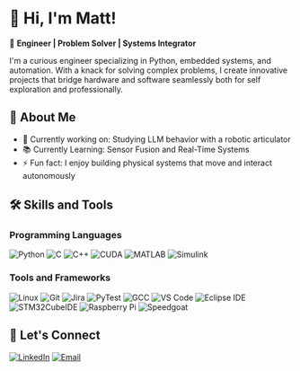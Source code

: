 # 👋 Hi, I'm Matt!

🚀 **Engineer | Problem Solver | Systems Integrator**

I'm a curious engineer specializing in Python, embedded systems, and automation. With a knack for solving complex problems, I create innovative projects that bridge hardware and software seamlessly both for self exploration and professionally.

## 🌟 About Me

- 🔭 Currently working on: Studying LLM behavior with a robotic articulator
- 📚 Currently Learning: Sensor Fusion and Real-Time Systems
- ⚡ Fun fact: I enjoy building physical systems that move and interact autonomously

## 🛠 Skills and Tools

### Programming Languages
![Python](https://img.shields.io/badge/-Python-3776AB?style=flat&logo=python&logoColor=white)
![C](https://img.shields.io/badge/-C-A8B9CC?style=flat&logo=c&logoColor=black)
![C++](https://img.shields.io/badge/-C++-00599C?style=flat&logo=c%2B%2B&logoColor=white)
![CUDA](https://img.shields.io/badge/-CUDA-00599C?style=flat&logo=nvidia&logoColor=white)
![MATLAB](https://img.shields.io/badge/-MATLAB-0076A8?style=flat&logo=mathworks&logoColor=white)
![Simulink](https://img.shields.io/badge/-Simulink-0076A8?style=flat&logo=mathworks&logoColor=white)

### Tools and Frameworks
![Linux](https://img.shields.io/badge/-Linux-FCC624?style=flat&logo=linux&logoColor=black)
![Git](https://img.shields.io/badge/-Git-F05032?style=flat&logo=git&logoColor=white)
![Jira](https://img.shields.io/badge/-Jira-0052CC?style=flat&logo=jira&logoColor=white)
![PyTest](https://img.shields.io/badge/-PyTest-0A9EDC?style=flat&logo=pytest&logoColor=white)
![GCC](https://img.shields.io/badge/-GCC-00599C?style=flat&logo=gnu&logoColor=white)
![VS Code](https://img.shields.io/badge/-VS%20Code-0078D4?style=flat&logo=visual-studio-code&logoColor=white)
![Eclipse IDE](https://img.shields.io/badge/-Eclipse%20IDE-2C2255?style=flat&logo=eclipse&logoColor=white)
![STM32CubeIDE](https://img.shields.io/badge/-STM32CubeIDE-0078D4?style=flat&logo=stmicroelectronics&logoColor=white)
![Raspberry Pi](https://img.shields.io/badge/-RaspberryPi-C51A4A?style=flat&logo=raspberry-pi)
![Speedgoat](https://img.shields.io/badge/-Speedgoat-0078D4?style=flat&logo=speedgoat&logoColor=white)

## 🤝 Let's Connect

[![LinkedIn](https://img.shields.io/badge/-LinkedIn-0077B5?style=flat&logo=linkedin&logoColor=white)](https://www.linkedin.com/in/matthew-martin-rd)
[![Email](https://img.shields.io/badge/-Email-D14836?style=flat&logo=gmail&logoColor=white)](mailto:mjmartin62@gmail.com)




